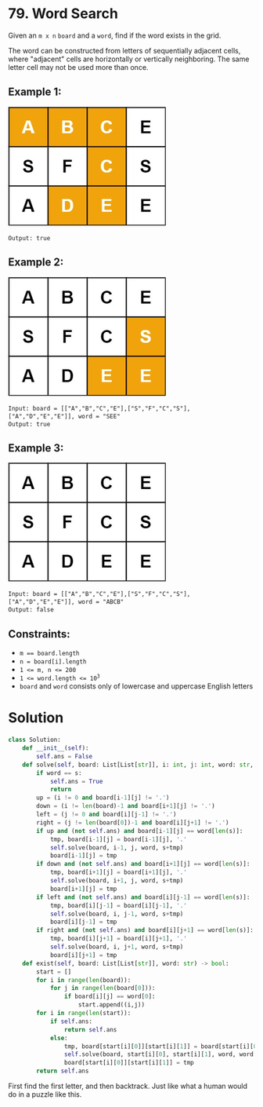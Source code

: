 # 79. Word Search

Given an `m x n` `board` and a `word`, find if the word exists in the grid.

The word can be constructed from letters of sequentially adjacent cells, where "adjacent" cells are horizontally or vertically neighboring. The same letter cell may not be used more than once.

## Example 1:
![word1.jpg](/src/word1.jpg)
```Input: board = [["A","B","C","E"],["S","F","C","S"],["A","D","E","E"]], word = "ABCCED"
Output: true
```

## Example 2:
![word2.jpg](/src/word2.jpg)
```
Input: board = [["A","B","C","E"],["S","F","C","S"],["A","D","E","E"]], word = "SEE"
Output: true
```

## Example 3:
![word3.jpg](/src/word3.jpg)
```
Input: board = [["A","B","C","E"],["S","F","C","S"],["A","D","E","E"]], word = "ABCB"
Output: false
```

## Constraints:
- `m == board.length`
- `n = board[i].length`
- `1 <= m, n <= 200`
- <code>1 <= word.length <= 10<sup>3</sup></code>
- `board` and `word` consists only of lowercase and uppercase English letters

# Solution
```python
class Solution:
    def __init__(self):
        self.ans = False
    def solve(self, board: List[List[str]], i: int, j: int, word: str, s: str) -> None:
        if word == s:
            self.ans = True
            return
        up = (i != 0 and board[i-1][j] != '.')
        down = (i != len(board)-1 and board[i+1][j] != '.')
        left = (j != 0 and board[i][j-1] != '.')
        right = (j != len(board[0])-1 and board[i][j+1] != '.')
        if up and (not self.ans) and board[i-1][j] == word[len(s)]:
            tmp, board[i-1][j] = board[i-1][j], '.'
            self.solve(board, i-1, j, word, s+tmp)
            board[i-1][j] = tmp
        if down and (not self.ans) and board[i+1][j] == word[len(s)]:
            tmp, board[i+1][j] = board[i+1][j], '.'
            self.solve(board, i+1, j, word, s+tmp)
            board[i+1][j] = tmp
        if left and (not self.ans) and board[i][j-1] == word[len(s)]:
            tmp, board[i][j-1] = board[i][j-1], '.'
            self.solve(board, i, j-1, word, s+tmp)
            board[i][j-1] = tmp
        if right and (not self.ans) and board[i][j+1] == word[len(s)]:
            tmp, board[i][j+1] = board[i][j+1], '.'
            self.solve(board, i, j+1, word, s+tmp)
            board[i][j+1] = tmp
    def exist(self, board: List[List[str]], word: str) -> bool:
        start = []
        for i in range(len(board)):
            for j in range(len(board[0])):
                if board[i][j] == word[0]:
                    start.append((i,j))
        for i in range(len(start)):
            if self.ans:
                return self.ans
            else:
                tmp, board[start[i][0]][start[i][1]] = board[start[i][0]][start[i][1]], '.'
                self.solve(board, start[i][0], start[i][1], word, word[0])
                board[start[i][0]][start[i][1]] = tmp
        return self.ans
```
First find the first letter, and then backtrack. Just like what a human would do in a puzzle like this.

